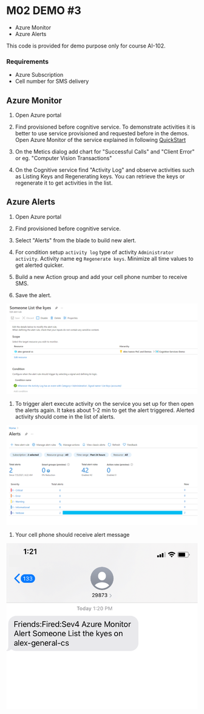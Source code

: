 # M02 DEMO #3

- Azure Monitor
- Azure Alerts

This code is provided for demo purpose only for course AI-102.

### Requirements
- Azure Subscription
- Cell number for SMS delivery

## Azure Monitor

1. Open Azure portal

1. Find provisioned before cognitive service. To demonstrate activities it is better to use service provisioned and requested before in the demos. Open Azure Monitor of the service explained in following [QuickStart](https://docs.microsoft.com/en-us/azure/search/search-monitor-usage)

1. On the Metics dialog add chart for "Successful Calls" and "Client Error" or eg. "Computer Vision Transactions"

1. On the Cognitive service find "Activity Log" and observe activities such as Listing Keys and Regenerating keys. You can retrieve the keys or regenerate it to get activities in the list. 


## Azure Alerts

1. Open Azure portal

1. Find provisioned before cognitive service.

1. Select "Alerts" from the blade to build new alert.

1. For condition setup `activity log` type of activity `Administrator activity`. Activity name eg `Regenerate keys`. Minimize all time values to get alerted quicker.

1. Build a new Action group and add your cell phone number to receive SMS. 

1. Save the alert.

![Alert](./Alert-build.png)

1. To trigger alert execute activity on the service you set up for then open the alerts again. It takes about 1-2 min to get the alert triggered. Alerted activity should come in the list of alerts.

![Triggered](./Alert-triggered.png)

1. Your cell phone should receive alert message

![SMS](./delivered.png)